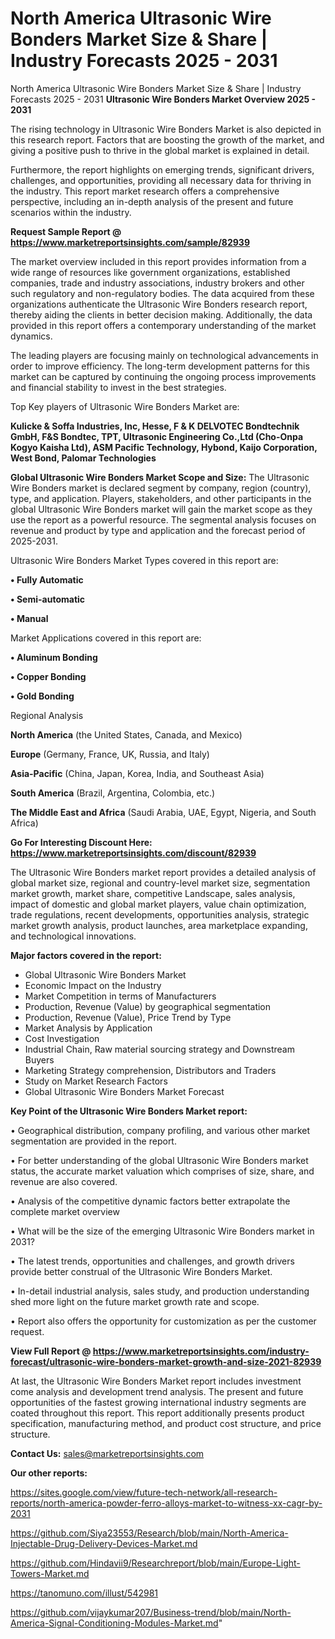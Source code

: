 # North America Ultrasonic Wire Bonders Market Size & Share | Industry Forecasts 2025 - 2031
 North America Ultrasonic Wire Bonders Market Size & Share | Industry Forecasts 2025 - 2031
<Strong> Ultrasonic Wire Bonders Market Overview 2025 - 2031</strong>

The rising technology in Ultrasonic Wire Bonders Market is also depicted in this research report. Factors that are boosting the growth of the market, and giving a positive push to thrive in the global market is explained in detail.

Furthermore, the report highlights on emerging trends, significant drivers, challenges, and opportunities, providing all necessary data for thriving in the industry. This report market research offers a comprehensive perspective, including an in-depth analysis of the present and future scenarios within the industry.

<strong>Request Sample Report @ <a href=https://www.marketreportsinsights.com/sample/82939>https://www.marketreportsinsights.com/sample/82939</a></strong>

The market overview included in this report provides information from a wide range of resources like government organizations, established companies, trade and industry associations, industry brokers and other such regulatory and non-regulatory bodies. The data acquired from these organizations authenticate the Ultrasonic Wire Bonders research report, thereby aiding the clients in better decision making. Additionally, the data provided in this report offers a contemporary understanding of the market dynamics.

The leading players are focusing mainly on technological advancements in order to improve efficiency. The long-term development patterns for this market can be captured by continuing the ongoing process improvements and financial stability to invest in the best strategies.

Top Key players of Ultrasonic Wire Bonders Market are:

<strong>Kulicke & Soffa Industries, Inc, Hesse, F & K DELVOTEC Bondtechnik GmbH, F&S Bondtec, TPT, Ultrasonic Engineering Co.,Ltd (Cho-Onpa Kogyo Kaisha Ltd), ASM Pacific Technology, Hybond, Kaijo Corporation, West Bond, Palomar Technologies</strong>

<strong><b>Global Ultrasonic Wire Bonders Market Scope and Size:</b></strong>
The Ultrasonic Wire Bonders market is declared segment by company, region (country), type, and application. Players, stakeholders, and other participants in the global Ultrasonic Wire Bonders market will gain the market scope as they use the report as a powerful resource. The segmental analysis focuses on revenue and product by type and application and the forecast period of 2025-2031.

Ultrasonic Wire Bonders Market Types covered in this report are:

<strong>• Fully Automatic

• Semi-automatic

• Manual</strong>

Market Applications covered in this report are:

<strong>• Aluminum Bonding

• Copper Bonding

• Gold Bonding</strong> 

Regional Analysis

<strong>North America</strong> (the United States, Canada, and Mexico)

<strong>Europe</strong> (Germany, France, UK, Russia, and Italy)

<strong>Asia-Pacific</strong> (China, Japan, Korea, India, and Southeast Asia)

<strong>South America</strong> (Brazil, Argentina, Colombia, etc.)

<strong>The Middle East and Africa</strong> (Saudi Arabia, UAE, Egypt, Nigeria, and South Africa)

<strong>Go For Interesting Discount Here: <a href=https://www.marketreportsinsights.com/discount/82939>https://www.marketreportsinsights.com/discount/82939</a></strong>

The Ultrasonic Wire Bonders market report provides a detailed analysis of global market size, regional and country-level market size, segmentation market growth, market share, competitive Landscape, sales analysis, impact of domestic and global market players, value chain optimization, trade regulations, recent developments, opportunities analysis, strategic market growth analysis, product launches, area marketplace expanding, and technological innovations.

<strong><b>Major factors covered in the report:</b></strong>
<ul>
  <li>Global Ultrasonic Wire Bonders Market </li>
  <li>Economic Impact on the Industry</li>
  <li>Market Competition in terms of Manufacturers</li>
  <li>Production, Revenue (Value) by geographical segmentation</li>
  <li>Production, Revenue (Value), Price Trend by Type</li>
  <li>Market Analysis by Application</li>
  <li>Cost Investigation</li>
  <li>Industrial Chain, Raw material sourcing strategy and Downstream Buyers</li>
  <li>Marketing Strategy comprehension, Distributors and Traders</li>
  <li>Study on Market Research Factors</li>
  <li>Global Ultrasonic Wire Bonders Market Forecast</li>
</ul>

<strong><b>Key Point of the Ultrasonic Wire Bonders Market report:</b></strong>

• Geographical distribution, company profiling, and various other market segmentation are provided in the report.

• For better understanding of the global Ultrasonic Wire Bonders market status, the accurate market valuation which comprises of size, share, and revenue are also covered.

• Analysis of the competitive dynamic factors better extrapolate the complete market overview

• What will be the size of the emerging Ultrasonic Wire Bonders market in 2031?

• The latest trends, opportunities and challenges, and growth drivers provide better construal of the Ultrasonic Wire Bonders Market.

• In-detail industrial analysis, sales study, and production understanding shed more light on the future market growth rate and scope.

• Report also offers the opportunity for customization as per the customer request.

<strong><b>View Full Report @ <a href=https://www.marketreportsinsights.com/industry-forecast/ultrasonic-wire-bonders-market-growth-and-size-2021-82939>https://www.marketreportsinsights.com/industry-forecast/ultrasonic-wire-bonders-market-growth-and-size-2021-82939</a></b></strong>


At last, the Ultrasonic Wire Bonders Market report includes investment come analysis and development trend analysis. The present and future opportunities of the fastest growing international industry segments are coated throughout this report. This report additionally presents product specification, manufacturing method, and product cost structure, and price structure.

<strong>Contact Us:</strong>
sales@marketreportsinsights.com

<strong>Our other reports:</strong>

<a href=https://sites.google.com/view/future-tech-network/all-research-reports/north-america-powder-ferro-alloys-market-to-witness-xx-cagr-by-2031>https://sites.google.com/view/future-tech-network/all-research-reports/north-america-powder-ferro-alloys-market-to-witness-xx-cagr-by-2031</a>

<a href=https://github.com/Siya23553/Research/blob/main/North-America-Injectable-Drug-Delivery-Devices-Market.md>https://github.com/Siya23553/Research/blob/main/North-America-Injectable-Drug-Delivery-Devices-Market.md</a>

<a href=https://github.com/Hindavii9/Researchreport/blob/main/Europe-Light-Towers-Market.md>https://github.com/Hindavii9/Researchreport/blob/main/Europe-Light-Towers-Market.md</a>

<a href=https://tanomuno.com/illust/542981>https://tanomuno.com/illust/542981</a>

<a href=https://github.com/vijaykumar207/Business-trend/blob/main/North-America-Signal-Conditioning-Modules-Market.md>https://github.com/vijaykumar207/Business-trend/blob/main/North-America-Signal-Conditioning-Modules-Market.md</a>"
